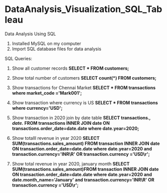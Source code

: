 # DataAnalysis_Visualization_SQL_Tableau
Data Analysis Using SQL
1. Installed MySQL on my computer
2. Import SQL database files for data analysis

SQL Queries:
1. Show all customer records
   __SELECT * FROM customers;__
   
3. Show total number of customers
   __SELECT count(*) FROM customers;__
   
5. Show transactions for Chennai Market
   __SELECT * FROM transactions where market_code ='Mark001';__
   
7. Show transaction where currency is US
  __SELECT * FROM transactions where currency='USD';__

8. Show transaction in 2020 join by date table
   __SELECT transactions.*,
   date.* FROM transactions INNER JOIN date ON transactions.order_date=date.date where date.year=2020;__

9. Show totalll revenue in year 2020
    __SELECT SUM(transactions.sales_amount) FROM transaction INNER JOIN date ON
   transaction.order_date=date.date where date.year=2020 and transaction.currency='INR\R' OR
   transaction.currency ='USD\r';__

10. Show total revenue in year 2020, january month
    __SELECT SUM(transactions.sales_amount)FROM transaction INNER JOIN date ON
     transaction.order_date=date.date where date.year=2020 and date.month_name='January' and
    transaction.currency='INR\R' OR transaction.currency ='USD\r';__
    
